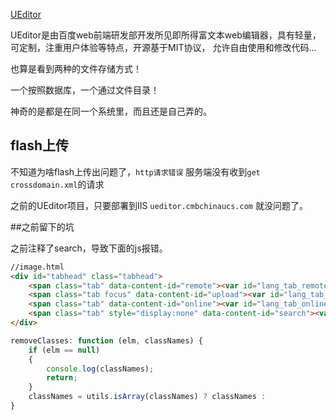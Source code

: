 [UEditor](http://ueditor.baidu.com/website/)


UEditor是由百度web前端研发部开发所见即所得富文本web编辑器，具有轻量，可定制，注重用户体验等特点，开源基于MIT协议，
允许自由使用和修改代码...


也算是看到两种的文件存储方式！

一个按照数据库，一个通过文件目录！

神奇的是都是在同一个系统里，而且还是自己弄的。


## flash上传


不知道为啥flash上传出问题了，`http请求错误` 服务端没有收到`get crossdomain.xml`的请求

之前的UEditor项目，只要部署到IIS `ueditor.cmbchinaucs.com` 就没问题了。


##之前留下的坑

之前注释了search，导致下面的js报错。

```html
//image.html
<div id="tabhead" class="tabhead">
    <span class="tab" data-content-id="remote"><var id="lang_tab_remote"></var></span>
    <span class="tab focus" data-content-id="upload"><var id="lang_tab_upload"></var></span>
    <span class="tab" data-content-id="online"><var id="lang_tab_online"></var></span>
    <span class="tab" style="display:none" data-content-id="search"><var id="lang_tab_search"></var></span>
</div>
```

```js
removeClasses: function (elm, classNames) {
    if (elm == null)
    {
        console.log(classNames);
        return;
    }
    classNames = utils.isArray(classNames) ? classNames :
}
```